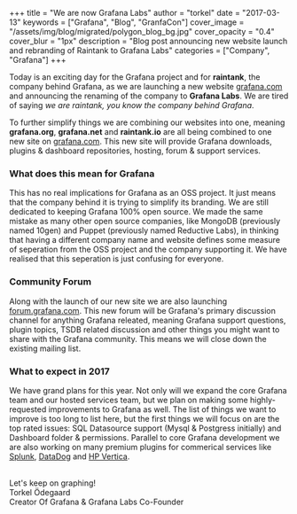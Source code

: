 +++
title = "We are now Grafana Labs"
author = "torkel"
date = "2017-03-13"
keywords = ["Grafana", "Blog", "GranfaCon"]
cover_image = "/assets/img/blog/migrated/polygon_blog_bg.jpg"
cover_opacity = "0.4"
cover_blur = "1px"
description = "Blog post announcing new website launch and rebranding of Raintank to Grafana Labs"
categories = ["Company", "Grafana"]
+++

Today is an exciting day for the Grafana project and for **raintank**, the company behind Grafana,
as we are launching a new website [grafana.com](https//grafana.com) and announcing the renaming of the
company to **Grafana Labs**. We are tired of saying *we are raintank, you know the company behind Grafana*.

To further simplify things we are combining our websites into one, meaning **grafana.org**, **grafana.net** and **raintank.io** are
all being combined to one new site on [grafana.com](https://grafana.com). This new site will provide Grafana downloads,
plugins & dashboard repositories, hosting, forum & support services.

### What does this mean for Grafana

This has no real implications for Grafana as an OSS project. It just means that the company behind it
is trying to simplify its branding. We are still dedicated to keeping Grafana 100% open source.
We made the same mistake as many other open source companies, like MongoDB (previously named 10gen) and
Puppet (previously named Reductive Labs), in thinking that having a different company name and website defines some
measure of seperation from the OSS project and the company supporting it. We have realised that this seperation is just
confusing for everyone.

### Community Forum

Along with the launch of our new site we are also launching [forum.grafana.com](http://forum.grafana.com). This new
forum will be Grafana's primary discussion channel for anything Grafana releated, meaning Grafana
support questions, plugin topics, TSDB related discussion and other things you might want to share
with the Grafana community. This means we will close down the existing mailing list.

### What to expect in 2017

We have grand plans for this year. Not only will we expand the core Grafana team and our hosted services team, but we plan on making some highly-requested improvements to Grafana as well. The list
of things we want to improve is too long to list here, but the first things we will focus on are the top rated issues:
SQL Datasource support (Mysql & Postgress initially) and Dashboard folder & permissions. Parallel to core Grafana development
we are also working on many premium plugins for commerical services like [Splunk](https://grafana.com/plugins/grafana-splunk-datasource),
[DataDog](https://grafana.com/plugins/grafana-datadog-datasource) and [HP Vertica](https://grafana.com/plugins/raintank-vertica-datasource).

<br>
Let's keep on graphing!<br>
Torkel Ödegaard<br>
Creator Of Grafana & Grafana Labs Co-Founder


